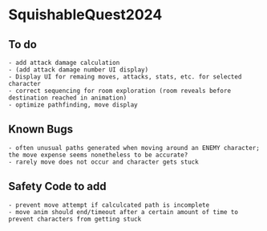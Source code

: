 # SquishableQuest2024

## To do
	- add attack damage calculation
	- (add attack damage number UI display)
	- Display UI for remaing moves, attacks, stats, etc. for selected character
	- correct sequencing for room exploration (room reveals before destination reached in animation)
	- optimize pathfinding, move display

## Known Bugs
	- often unusual paths generated when moving around an ENEMY character; the move expense seems nonetheless to be accurate?
	- rarely move does not occur and character gets stuck

## Safety Code to add
	- prevent move attempt if calculcated path is incomplete
	- move anim should end/timeout after a certain amount of time to prevent characters from getting stuck